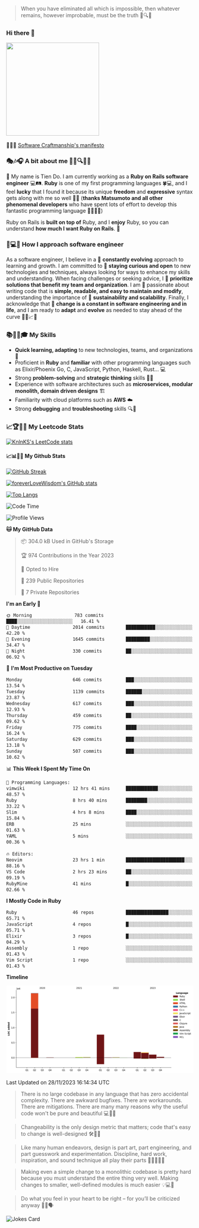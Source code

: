 > When you have eliminated all which is impossible, then whatever remains, however improbable, must be the truth 🤔🔍💡
### Hi there 👋

<!--
**foreverLoveWisdom/foreverLoveWisdom** is a ✨ _special_ ✨ repository because its `README.md` (this file) appears on your GitHub profile.

Here are some ideas to get you started:

- 🔭 I’m currently working on ...
- 🌱 I’m currently learning ...
- 👯 I’m looking to collaborate on ...
- 🤔 I’m looking for help with ...
- 💬 Ask me about ...
- 📫 How to reach me: ...
- 😄 Pronouns: ...
- ⚡ Fun fact: ...
-->

<img src="https://codecondo.com/wp-content/uploads/2017/09/railslogo.png" width="250" height="250">

 📜🔨🌟 [Software Craftmanship's manifesto](http://manifesto.softwarecraftsmanship.org/)

### 🎭🎶🎧 A bit about me 🕵️‍♀️🔍🕵️‍♂️
👋 My name is Tien Do. I am currently working as a **Ruby on Rails software engineer** 💻🛤️. **Ruby** is one of my first programming languages 🍀💻, and I feel **lucky** that I found it because its unique **freedom** and **expressive** syntax gets along with me so well 🤗💬 (**thanks Matsumoto and all other phenomenal developers** who have spent lots of effort to develop this fantastic programming language 🙏👨‍💻🌟)

Ruby on Rails is **built on top of** Ruby, and I **enjoy** Ruby, so you can understand **how much I want Ruby on Rails**. 🤩

### 🤔💻🔨 How I approach software engineer
As a software engineer, I believe in a 🔄 **constantly evolving** approach to learning and growth. I am committed to 🤔 **staying curious and open** to new technologies and techniques, always looking for ways to enhance my skills and understanding. When facing challenges or seeking advice, I 👥  **prioritize solutions that benefit my team and organization**. I am 🎉 passionate about writing code that is **simple, readable, and easy to maintain and modify**, understanding the importance of 🌱 **sustainability and scalability**. Finally, I acknowledge that 🌊 **change is a constant in software engineering and in life**, and I am ready to **adapt** and **evolve** as needed to stay ahead of the curve 🏃‍♂️📈🔄

### 📚🧑‍💻🎓 My Skills
- **Quick learning, adapting** to new technologies, teams, and organizations 🚀
- Proficient in **Ruby** and **familiar** with other programming languages such as Elixir/Phoenix Go, C, JavaScript, Python, Haskell, Rust... 💻
- Strong **problem-solving** and **strategic thinking** skills 🤔💡
- Experience with software architectures such as **microservices, modular monolith, domain driven designs** 🏗️
- Familiarity with cloud platforms such as **AWS** ☁️ 
- Strong **debugging** and **troubleshooting** skills 🔍🐞


### 📈🏆🧑‍💻 My Leetcode Stats
[![KnlnKS's LeetCode stats](https://leetcode-stats-six.vercel.app/?username=foreverLoveWisdom&theme=dark)](https://github.com/KnlnKS/leetcode-stats)

#### 📈📊👨‍💻  My Github Stats

[![GitHub Streak](https://github-readme-streak-stats.herokuapp.com/?user=foreverLoveWisdom&theme=dracula)](https://git.io/streak-stats)
&nbsp;
&nbsp;

[![foreverLoveWisdom's GitHub stats](https://github-readme-stats.vercel.app/api?username=foreverLoveWisdom&show_icons=true&theme=react&count_private=true)](https://github.com/anuraghazra/github-readme-stats)

[![Top Langs](https://github-readme-stats.vercel.app/api/top-langs/?username=foreverLoveWisdom&show_icons=true&theme=vue-dark)](https://github.com/anuraghazra/github-readme-stats)

<!--START_SECTION:waka-->
![Code Time](http://img.shields.io/badge/Code%20Time-2%2C563%20hrs%2032%20mins-blue)

![Profile Views](http://img.shields.io/badge/Profile%20Views-0-blue)

**🐱 My GitHub Data** 

> 📦 304.0 kB Used in GitHub's Storage 
 > 
> 🏆 974 Contributions in the Year 2023
 > 
> 💼 Opted to Hire
 > 
> 📜 239 Public Repositories 
 > 
> 🔑 7 Private Repositories 
 > 
**I'm an Early 🐤** 

```text
🌞 Morning                783 commits         ████░░░░░░░░░░░░░░░░░░░░░   16.41 % 
🌆 Daytime                2014 commits        ███████████░░░░░░░░░░░░░░   42.20 % 
🌃 Evening                1645 commits        █████████░░░░░░░░░░░░░░░░   34.47 % 
🌙 Night                  330 commits         ██░░░░░░░░░░░░░░░░░░░░░░░   06.92 % 
```
📅 **I'm Most Productive on Tuesday** 

```text
Monday                   646 commits         ███░░░░░░░░░░░░░░░░░░░░░░   13.54 % 
Tuesday                  1139 commits        ██████░░░░░░░░░░░░░░░░░░░   23.87 % 
Wednesday                617 commits         ███░░░░░░░░░░░░░░░░░░░░░░   12.93 % 
Thursday                 459 commits         ██░░░░░░░░░░░░░░░░░░░░░░░   09.62 % 
Friday                   775 commits         ████░░░░░░░░░░░░░░░░░░░░░   16.24 % 
Saturday                 629 commits         ███░░░░░░░░░░░░░░░░░░░░░░   13.18 % 
Sunday                   507 commits         ███░░░░░░░░░░░░░░░░░░░░░░   10.62 % 
```


📊 **This Week I Spent My Time On** 

```text
💬 Programming Languages: 
vimwiki                  12 hrs 41 mins      ████████████░░░░░░░░░░░░░   48.57 % 
Ruby                     8 hrs 40 mins       ████████░░░░░░░░░░░░░░░░░   33.22 % 
Slim                     4 hrs 8 mins        ████░░░░░░░░░░░░░░░░░░░░░   15.84 % 
ERB                      25 mins             ░░░░░░░░░░░░░░░░░░░░░░░░░   01.63 % 
YAML                     5 mins              ░░░░░░░░░░░░░░░░░░░░░░░░░   00.36 % 

🔥 Editors: 
Neovim                   23 hrs 1 min        ██████████████████████░░░   88.16 % 
VS Code                  2 hrs 23 mins       ██░░░░░░░░░░░░░░░░░░░░░░░   09.19 % 
RubyMine                 41 mins             █░░░░░░░░░░░░░░░░░░░░░░░░   02.66 % 
```

**I Mostly Code in Ruby** 

```text
Ruby                     46 repos            ████████████████░░░░░░░░░   65.71 % 
JavaScript               4 repos             █░░░░░░░░░░░░░░░░░░░░░░░░   05.71 % 
Elixir                   3 repos             █░░░░░░░░░░░░░░░░░░░░░░░░   04.29 % 
Assembly                 1 repo              ░░░░░░░░░░░░░░░░░░░░░░░░░   01.43 % 
Vim Script               1 repo              ░░░░░░░░░░░░░░░░░░░░░░░░░   01.43 % 
```



**Timeline**

![Lines of Code chart](https://raw.githubusercontent.com/foreverLoveWisdom/foreverLoveWisdom/main/assets/bar_graph.png)


 Last Updated on 28/11/2023 16:14:34 UTC
<!--END_SECTION:waka-->


> There is no large codebase in any language that has zero accidental complexity. There are awkward bugfixes. There are workarounds. There are mitigations.
> There are many many reasons why the useful code won't be pure and beautiful 💻🐞🤔

> Changeability is the only design metric that matters; code that's easy to change is well-designed 🛠️🔄🎨

> Like many human endeavors, design is part art, part engineering, and part guesswork and experimentation. Discipline, hard work, inspiration, and sound technique all play their parts 🎨🧑‍💻🔬🧪

> Mak­ing even a sim­ple change to a mono­lith­ic code­base is pret­ty hard because you must under­stand the entire thing very well. Mak­ing changes to small­er, well-defined mod­ules is much easier 💡💻🤔
 
 > Do what you feel in your heart to be right – for you’ll be criticized anyway 💖🙏🗣️ 
 
![Jokes Card](https://readme-jokes.vercel.app/api)
